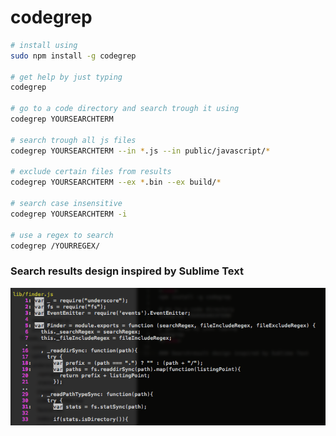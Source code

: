 # codegrep
```bash
# install using
sudo npm install -g codegrep

# get help by just typing
codegrep

# go to a code directory and search trough it using
codegrep YOURSEARCHTERM

# search trough all js files
codegrep YOURSEARCHTERM --in *.js --in public/javascript/*

# exclude certain files from results
codegrep YOURSEARCHTERM --ex *.bin --ex build/*

# search case insensitive
codegrep YOURSEARCHTERM -i

# use a regex to search 
codegrep /YOURREGEX/
```

### Search results design inspired by Sublime Text

![search results](https://github.com/pita/codegrep/raw/master/screenshot.png "search results")